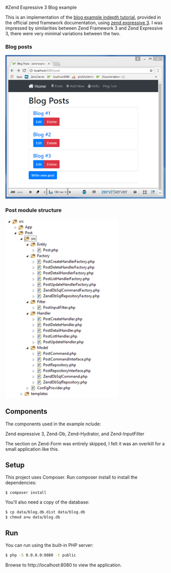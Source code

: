 #Zend Expressive 3 Blog example

This is an implementation of the [blog example indepth tutorial](https://docs.zendframework.com/tutorials/in-depth-guide/first-module/), provided in the official zend framework documentation, using [zend expressive 3](https://docs.zendframework.com/zend-expressive/).
I was impressed by similarities between Zend Framework 3 and Zend Expressive 3, there were very minimal variations between the two.

### Blog posts
![Screenshot](blog-posts.png)

### Post module structure
![Screenshot](post-module.png)

## Components
The components used in the example nclude:

Zend expressive 3,
Zend-Db,
Zend-Hydrator, and
Zend-InputFilter

The section on Zend-Form was entirely skipped, I felt it was an overkill for a small application like this.

## Setup

This project uses Composer. Run composer install to install the dependencies:

    $ composer install

You'll also need a copy of the database:

    $ cp data/blog.db.dist data/blog.db
    $ chmod a+w data/blog.db


## Run

You can run using the built-in PHP server:

```bash 
$ php -S 0.0.0.0:8080 -t public
```

Browse to http://localhost:8080 to view the application.
